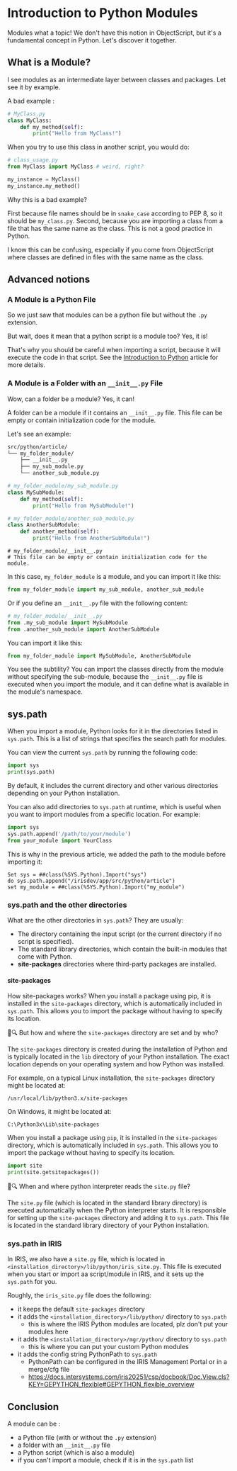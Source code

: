 # Introduction to Python Modules

Modules what a topic! We don't have this notion in ObjectScript, but it's a fundamental concept in Python. Let's discover it together.

## What is a Module?

I see modules as an intermediate layer between classes and packages. Let see it by example.

A bad example :

```python
# MyClass.py
class MyClass:
    def my_method(self):
        print("Hello from MyClass!")
```

When you try to use this class in another script, you would do:

```python
# class_usage.py
from MyClass import MyClass # weird, right?

my_instance = MyClass()
my_instance.my_method()
```

Why this is a bad example?

First because file names should be in `snake_case` according to PEP 8, so it should be `my_class.py`.
Second, because you are importing a class from a file that has the same name as the class. This is not a good practice in Python.

I know this can be confusing, especially if you come from ObjectScript where classes are defined in files with the same name as the class.

## Advanced notions

### A Module is a Python File

So we just saw that modules can be a python file but without the `.py` extension.

But wait, does it mean that a python script is a module too? Yes, it is!

That's why you should be careful when importing a script, because it will execute the code in that script. See the [Introduction to Python](Article0.md) article for more details.

### A Module is a Folder with an `__init__.py` File

Wow, can a folder be a module? Yes, it can!

A folder can be a module if it contains an `__init__.py` file. This file can be empty or contain initialization code for the module.

Let's see an example:

```bash
src/python/article/
└── my_folder_module/
    ├── __init__.py
    ├── my_sub_module.py
    └── another_sub_module.py
```

```python
# my_folder_module/my_sub_module.py
class MySubModule:
    def my_method(self):
        print("Hello from MySubModule!")
```

```python
# my_folder_module/another_sub_module.py
class AnotherSubModule:
    def another_method(self):
        print("Hello from AnotherSubModule!")
```

```
# my_folder_module/__init__.py
# This file can be empty or contain initialization code for the module.
```

In this case, `my_folder_module` is a module, and you can import it like this:

```python
from my_folder_module import my_sub_module, another_sub_module
```

Or if you define an `__init__.py` file with the following content:

```python
# my_folder_module/__init__.py
from .my_sub_module import MySubModule
from .another_sub_module import AnotherSubModule
```

You can import it like this:

```python
from my_folder_module import MySubModule, AnotherSubModule
```

You see the subtility? You can import the classes directly from the module without specifying the sub-module, because the `__init__.py` file is executed when you import the module, and it can define what is available in the module's namespace.

## sys.path

When you import a module, Python looks for it in the directories listed in `sys.path`. This is a list of strings that specifies the search path for modules.

You can view the current `sys.path` by running the following code:

```python
import sys
print(sys.path)
```

By default, it includes the current directory and other various directories depending on your Python installation.

You can also add directories to `sys.path` at runtime, which is useful when you want to import modules from a specific location. For example:

```python
import sys
sys.path.append('/path/to/your/module')
from your_module import YourClass
```

This is why in the previous article, we added the path to the module before importing it:

```objectscript
Set sys = ##class(%SYS.Python).Import("sys")
do sys.path.append("/irisdev/app/src/python/article")
set my_module = ##class(%SYS.Python).Import("my_module")
```

### sys.path and the other directories

What are the other directories in `sys.path`? They are usually:

- The directory containing the input script (or the current directory if no script is specified).
- The standard library directories, which contain the built-in modules that come with Python.
- **site-packages** directories where third-party packages are installed.

#### site-packages

How site-packages works? When you install a package using pip, it is installed in the `site-packages` directory, which is automatically included in `sys.path`. This allows you to import the package without having to specify its location.

🤨🔍 But how and where the `site-packages` directory are set and by who?

The `site-packages` directory is created during the installation of Python and is typically located in the `lib` directory of your Python installation. The exact location depends on your operating system and how Python was installed.

For example, on a typical Linux installation, the `site-packages` directory might be located at:

```
/usr/local/lib/python3.x/site-packages
```

On Windows, it might be located at:

```
C:\Python3x\Lib\site-packages
```

When you install a package using `pip`, it is installed in the `site-packages` directory, which is automatically included in `sys.path`. This allows you to import the package without having to specify its location.

```python
import site
print(site.getsitepackages())
```

🤨🔍 When and where python interpreter reads the `site.py` file?

The `site.py` file (which is located in the standard library directory) is executed automatically when the Python interpreter starts. It is responsible for setting up the `site-packages` directory and adding it to `sys.path`. This file is located in the standard library directory of your Python installation.

### sys.path in IRIS

In IRIS, we also have a `site.py` file, which is located in `<installation_directory>/lib/python/iris_site.py`. This file is executed when you start or import aa script/module in IRIS, and it sets up the `sys.path` for you.

Roughly, the `iris_site.py` file does the following:
- it keeps the default `site-packages` directory
- it adds the `<installation_directory>/lib/python/` directory to `sys.path`
  - this is where the IRIS Python modules are located, plz don't put your modules here
- it adds the `<installation_directory>/mgr/python/` directory to `sys.path`
  - this is where you can put your custom Python modules
- it adds the config string PythonPath to `sys.path`
  - PythonPath can be configured in the IRIS Management Portal or in a merge/cfg file
  - https://docs.intersystems.com/iris20251/csp/docbook/Doc.View.cls?KEY=GEPYTHON_flexible#GEPYTHON_flexible_overview

## Conclusion

A module can be :
- a Python file (with or without the `.py` extension)
- a folder with an `__init__.py` file
- a Python script (which is also a module)
- if you can't import a module, check if it is in the `sys.path` list
